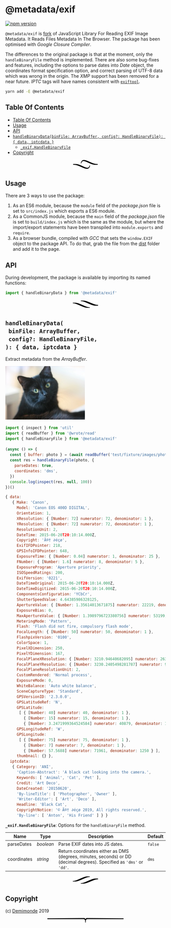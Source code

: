 # @metadata/exif

[![npm version](https://badge.fury.io/js/%40metadata%2Fexif.svg)](https://npmjs.org/package/@metadata/exif)

`@metadata/exif` is [fork](https://github.com/exif-js/exif-js) of JavaScript Library For Reading EXIF Image Metadata. It Reads Files Metadata In The Browser. The package has been optimised with _Google Closure Compiler_.

The differences to the original package is that at the moment, only the `handleBinaryFile` method is implemented. There are also some bug-fixes and features, including the options to parse dates into _Date_ object, the coordinates format specification option, and correct parsing of UTF-8 data which was wrong in the origin. The _XMP_ support has been removed for a near future. _IPTC_ tags will have names consistent with [`exiftool`](https://www.sno.phy.queensu.ca/~phil/exiftool/TagNames/IPTC.html).

```sh
yarn add -E @metadata/exif
```

## Table Of Contents

- [Table Of Contents](#table-of-contents)
- [Usage](#usage)
- [API](#api)
- [`handleBinaryData(binFile: ArrayBuffer, config?: HandleBinaryFile): { data, iptcdata }`](#handlebinarydatabinfile-arraybufferconfig-handlebinaryfile--data-iptcdata-)
  * [`_exif.HandleBinaryFile`](#type-_exifhandlebinaryfile)
- [Copyright](#copyright)

<p align="center"><a href="#table-of-contents"><img src=".documentary/section-breaks/0.svg?sanitize=true"></a></p>

## Usage

There are 3 ways to use the package:

1. As an ES6 module, because the `module` field of the _package.json_ file is set to `src/index.js` which exports a ES6 module.
2. As a CommonJS module, because the `main` field of the _package.json_ file is set to `build/index.js` which is the same as the module, but where the import/export statements have been transpiled into `module.exports` and `require`.
3. As a browser bundle, compiled with _GCC_ that sets the `window.EXIF` object to the package API. To do that, grab the file from the [dist](dist) folder and add it to the page.

## API

During development, the package is available by importing its named functions:

```js
import { handleBinaryData } from '@metadata/exif'
```

<p align="center"><a href="#table-of-contents"><img src=".documentary/section-breaks/1.svg?sanitize=true"></a></p>

## `handleBinaryData(`<br/>&nbsp;&nbsp;`binFile: ArrayBuffer,`<br/>&nbsp;&nbsp;`config?: HandleBinaryFile,`<br/>`): { data, iptcdata }`

Extract metadata from the _ArrayBuffer_.

![Cat](test/fixture/images/photo.jpg)

```js
import { inspect } from 'util'
import { readBuffer } from '@wrote/read'
import { handleBinaryFile } from '@metadata/exif'

(async () => {
  const { buffer: photo } = (await readBuffer('test/fixture/images/photo.jpg'))
  const res = handleBinaryFile(photo, {
    parseDates: true,
    coordinates: 'dms',
  })
  console.log(inspect(res, null, 100))
})()
```
```js
{ data: 
   { Make: 'Canon',
     Model: 'Canon EOS 400D DIGITAL',
     Orientation: 1,
     XResolution: { [Number: 72] numerator: 72, denominator: 1 },
     YResolution: { [Number: 72] numerator: 72, denominator: 1 },
     ResolutionUnit: 2,
     DateTime: 2015-06-20T20:10:14.000Z,
     Copyright: 'Ã®† ∂éçø',
     ExifIFDPointer: 218,
     GPSInfoIFDPointer: 648,
     ExposureTime: { [Number: 0.04] numerator: 1, denominator: 25 },
     FNumber: { [Number: 1.6] numerator: 8, denominator: 5 },
     ExposureProgram: 'Aperture priority',
     ISOSpeedRatings: 200,
     ExifVersion: '0221',
     DateTimeOriginal: 2015-06-20T20:10:14.000Z,
     DateTimeDigitized: 2015-06-20T20:10:14.000Z,
     ComponentsConfiguration: 'YCbCr',
     ShutterSpeedValue: 4.64385986328125,
     ApertureValue: { [Number: 1.35614013671875] numerator: 22219, denominator: 16384 },
     ExposureBias: 0,
     MaxApertureValue: { [Number: 1.3989796723380756] numerator: 53199, denominator: 38027 },
     MeteringMode: 'Pattern',
     Flash: 'Flash did not fire, compulsory flash mode',
     FocalLength: { [Number: 50] numerator: 50, denominator: 1 },
     FlashpixVersion: '0100',
     ColorSpace: 1,
     PixelXDimension: 250,
     PixelYDimension: 167,
     FocalPlaneXResolution: { [Number: 3210.94640682095] numerator: 2636187, denominator: 821 },
     FocalPlaneYResolution: { [Number: 3230.2405498281787] numerator: 940000, denominator: 291 },
     FocalPlaneResolutionUnit: 2,
     CustomRendered: 'Normal process',
     ExposureMode: 0,
     WhiteBalance: 'Auto white balance',
     SceneCaptureType: 'Standard',
     GPSVersionID: '2.3.0.0',
     GPSLatitudeRef: 'N',
     GPSLatitude: 
      [ { [Number: 40] numerator: 40, denominator: 1 },
        { [Number: 15] numerator: 15, denominator: 1 },
        { [Number: 3.2471999364524584] numerator: 40879, denominator: 12589 } ],
     GPSLongitudeRef: 'W',
     GPSLongitude: 
      [ { [Number: 75] numerator: 75, denominator: 1 },
        { [Number: 7] numerator: 7, denominator: 1 },
        { [Number: 57.5688] numerator: 71961, denominator: 1250 } ],
     thumbnail: {} },
  iptcdata: 
   { Category: 'ANI',
     'Caption-Abstract': 'A black cat looking into the camera.',
     Keywords: [ 'Animal', 'Cat', 'Pet' ],
     Credit: 'Art Deco',
     DateCreated: '20150620',
     'By-lineTitle': [ 'Photographer', 'Owner' ],
     'Writer-Editor': [ 'Art', 'Deco' ],
     Headline: 'Black Cat',
     CopyrightNotice: '© Ã®† ∂éçø 2019, All rights reserved.',
     'By-line': [ 'Anton', 'His Friend' ] } }
```

__<a name="type-_exifhandlebinaryfile">`_exif.HandleBinaryFile`</a>__: Options for the `handleBinaryFile` method.

|    Name     |       Type       |                                                      Description                                                      | Default |
| ----------- | ---------------- | --------------------------------------------------------------------------------------------------------------------- | ------- |
| parseDates  | <em>boolean</em> | Parse EXIF dates into JS dates.                                                                                       | `false` |
| coordinates | <em>string</em>  | Return coordinates either as DMS (degrees, minutes, seconds) or DD (decimal degrees). Specified as `'dms'` or `'dd'`. | `dms`   |

<p align="center"><a href="#table-of-contents"><img src=".documentary/section-breaks/2.svg?sanitize=true"></a></p>

## Copyright

(c) [Demimonde][1] 2019

[1]: https://demimonde.cc

<p align="center"><a href="#table-of-contents"><img src=".documentary/section-breaks/-1.svg?sanitize=true"></a></p>